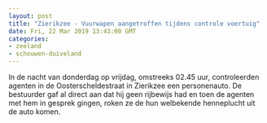 ```yaml
---
layout: post
title: "Zierikzee - Vuurwapen aangetroffen tijdens controle voertuig"
date: Fri, 22 Mar 2019 13:43:00 GMT
categories: 
- zeeland 
- schouwen-duiveland 
---
```


In de nacht van donderdag op vrijdag, omstreeks 02.45 uur, controleerden agenten in de Oosterscheldestraat in Zierikzee een personenauto. De bestuurder gaf al direct aan dat hij geen rijbewijs had en toen de agenten met hem in gesprek gingen, roken ze de hun welbekende henneplucht uit de auto komen.
